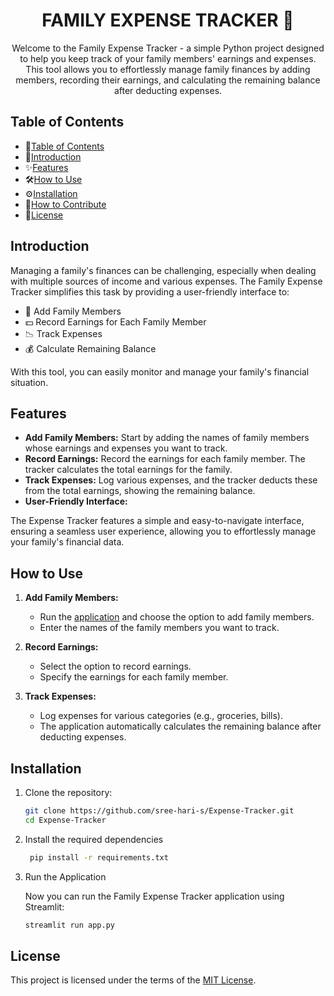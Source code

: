 <h1 align="center">FAMILY EXPENSE TRACKER 🏦</h1>
<p align="center">
<div align="center">
Welcome to the Family Expense Tracker - a simple Python project designed to help you keep track of your family members' earnings and expenses. This tool allows you to effortlessly manage family finances by adding members, recording their earnings, and calculating the remaining balance after deducting expenses.
</div>

## Table of Contents

- 📑[Table of Contents](#table-of-contents)
- 🧾[Introduction](#introduction)
- ✨[Features](#features)
- 🛠️[How to Use](#how-to-use)
- ⚙️[Installation](#installation)
- 🙌[How to Contribute](#how-to-contribute)
- 📝[License](#license)

## Introduction

Managing a family's finances can be challenging, especially when dealing with multiple sources of income and various expenses. The Family Expense Tracker simplifies this task by providing a user-friendly interface to:

- 💼 Add Family Members
- 💵 Record Earnings for Each Family Member
- 📉 Track Expenses
- 💰 Calculate Remaining Balance

With this tool, you can easily monitor and manage your family's financial situation.

## Features

- **Add Family Members:** Start by adding the names of family members whose earnings and expenses you want to track.
- **Record Earnings:** Record the earnings for each family member. The tracker calculates the total earnings for the family.
- **Track Expenses:** Log various expenses, and the tracker deducts these from the total earnings, showing the remaining balance.
- **User-Friendly Interface:**

The Expense Tracker features a simple and easy-to-navigate interface, ensuring a seamless user experience, allowing you to effortlessly manage your family's financial data.

## How to Use

1. **Add Family Members:**
   - Run the [application](https://expense-tracker-alpha.streamlit.app/) and choose the option to add family members.
   - Enter the names of the family members you want to track.

2. **Record Earnings:**
   - Select the option to record earnings.
   - Specify the earnings for each family member.

3. **Track Expenses:**
   - Log expenses for various categories (e.g., groceries, bills).
   - The application automatically calculates the remaining balance after deducting expenses.

## Installation

1. Clone the repository:

   ```bash
   git clone https://github.com/sree-hari-s/Expense-Tracker.git
   cd Expense-Tracker
   ```

2. Install the required dependencies

   ```bash
    pip install -r requirements.txt
    ```

3. Run the Application

   Now you can run the Family Expense Tracker application using Streamlit:

    ```bash
    streamlit run app.py
    ```

## License

This project is licensed under the terms of the [MIT License](LICENSE).

